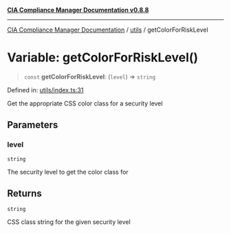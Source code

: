 [**CIA Compliance Manager Documentation v0.8.8**](../../README.md)

***

[CIA Compliance Manager Documentation](../../modules.md) / [utils](../README.md) / getColorForRiskLevel

# Variable: getColorForRiskLevel()

> `const` **getColorForRiskLevel**: (`level`) => `string`

Defined in: [utils/index.ts:31](https://github.com/Hack23/cia-compliance-manager/blob/88094f2c4c350fd10a1e440c3eab70aedd819944/src/utils/index.ts#L31)

Get the appropriate CSS color class for a security level

## Parameters

### level

`string`

The security level to get the color class for

## Returns

`string`

CSS class string for the given security level

